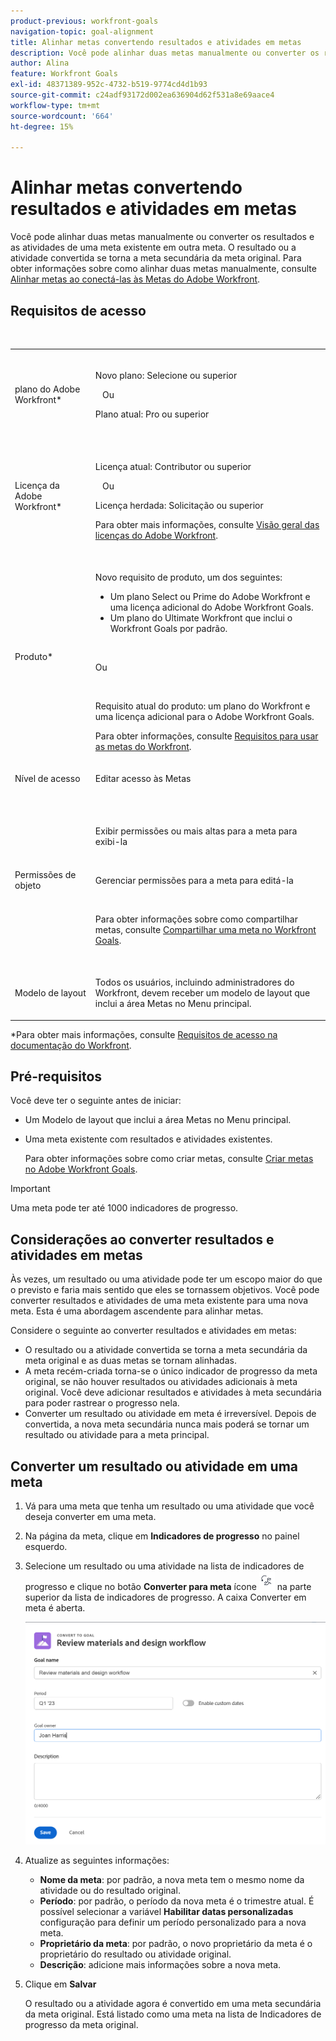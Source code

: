 ```yaml
---
product-previous: workfront-goals
navigation-topic: goal-alignment
title: Alinhar metas convertendo resultados e atividades em metas
description: Você pode alinhar duas metas manualmente ou converter os resultados e as atividades de uma meta existente em outra meta. O resultado ou a atividade convertida se torna a meta secundária da meta original. Para obter informações sobre como alinhar manualmente duas metas, consulte Alinhar metas ao conectá-las nas Metas do Adobe Workfront.
author: Alina
feature: Workfront Goals
exl-id: 48371389-952c-4732-b519-9774cd4d1b93
source-git-commit: c24adf93172d002ea636904d62f531a8e69aace4
workflow-type: tm+mt
source-wordcount: '664'
ht-degree: 15%

---
```


# Alinhar metas convertendo resultados e atividades em metas

Você pode alinhar duas metas manualmente ou converter os resultados e as atividades de uma meta existente em outra meta. O resultado ou a atividade convertida se torna a meta secundária da meta original.
Para obter informações sobre como alinhar duas metas manualmente, consulte [Alinhar metas ao conectá-las às Metas do Adobe Workfront](../../workfront-goals/goal-alignment/align-goals-by-connecting-them.md).

## Requisitos de acesso


<table style="table-layout:auto">
 <col>
 </col>
 <col>
 </col>
 <tbody>
  <tr>
   <td role="rowheader">plano do Adobe Workfront*</td>
   <td>
   <p>Novo plano: Selecione ou superior</p>
   Ou
   <p>Plano atual: Pro ou superior</p>
   
   </td>
  </tr>
  <tr>
   <td role="rowheader">Licença da Adobe Workfront*</td>
   <td>
   <p>Licença atual: Contributor ou superior</p>
   Ou
   <p>Licença herdada: Solicitação ou superior</p> <p>Para obter mais informações, consulte <a href="../../administration-and-setup/add-users/access-levels-and-object-permissions/wf-licenses.md" class="MCXref xref">Visão geral das licenças do Adobe Workfront</a>.</p> </td>
  </tr>
  <tr>
   <td role="rowheader">Produto*</td>
   <td>
   <p> Novo requisito de produto, um dos seguintes: </p>
<ul>
<li>Um plano Select ou Prime do Adobe Workfront e uma licença adicional do Adobe Workfront Goals.</li>
<li>Um plano do Ultimate Workfront que inclui o Workfront Goals por padrão. </li></ul>
   <p>Ou</p>
   <p>Requisito atual do produto: um plano do Workfront e uma licença adicional para o Adobe Workfront Goals. </p> <p>Para obter informações, consulte <a href="../../workfront-goals/goal-management/access-needed-for-wf-goals.md" class="MCXref xref">Requisitos para usar as metas do Workfront</a>. </p> </td>
  </tr>
  <tr>
   <td role="rowheader">Nível de acesso</td>
   <td> <p>Editar acesso às Metas</p> </td>
  </tr>
  <tr data-mc-conditions="">
   <td role="rowheader">Permissões de objeto</td>
   <td>
    <div>
     <p>Exibir permissões ou mais altas para a meta para exibi-la</p>
     <p>Gerenciar permissões para a meta para editá-la</p>
     <p>Para obter informações sobre como compartilhar metas, consulte <a href="../../workfront-goals/workfront-goals-settings/share-a-goal.md" class="MCXref xref">Compartilhar uma meta no Workfront Goals</a>. </p>
    </div> </td>
  </tr>
<tr>
   <td role="rowheader"><p>Modelo de layout</p></td>
   <td> <p>Todos os usuários, incluindo administradores do Workfront, devem receber um modelo de layout que inclui a área Metas no Menu principal. </p>  
</td>
  </tr>
 </tbody>
</table>

*Para obter mais informações, consulte [Requisitos de acesso na documentação do Workfront](/help/quicksilver/administration-and-setup/add-users/access-levels-and-object-permissions/access-level-requirements-in-documentation.md).

## Pré-requisitos

Você deve ter o seguinte antes de iniciar:

* Um Modelo de layout que inclui a área Metas no Menu principal.
* Uma meta existente com resultados e atividades existentes.

  Para obter informações sobre como criar metas, consulte [Criar metas no Adobe Workfront Goals](../../workfront-goals/goal-management/create-goals.md).

>[!IMPORTANT]
>
>Uma meta pode ter até 1000 indicadores de progresso.

<!--drafted for goal redesign: At PRODUCTION: update the sentence above to remove Production/ Preview references-->

## Considerações ao converter resultados e atividades em metas

Às vezes, um resultado ou uma atividade pode ter um escopo maior do que o previsto e faria mais sentido que eles se tornassem objetivos. Você pode converter resultados e atividades de uma meta existente para uma nova meta. Esta é uma abordagem ascendente para alinhar metas.

Considere o seguinte ao converter resultados e atividades em metas:

* O resultado ou a atividade convertida se torna a meta secundária da meta original e as duas metas se tornam alinhadas.
* A meta recém-criada torna-se o único indicador de progresso da meta original, se não houver resultados ou atividades adicionais à meta original. Você deve adicionar resultados e atividades à meta secundária para poder rastrear o progresso nela.
* Converter um resultado ou atividade em meta é irreversível. Depois de convertida, a nova meta secundária nunca mais poderá se tornar um resultado ou atividade para a meta principal.

## Converter um resultado ou atividade em uma meta

<!--
<span class="preview">Converting results and activities differs depending on what environment you use. </span>

### Convert a result or activity to a goal in the Production environment

1. Go to a goal that has a result or an activity that you want to convert to a goal.
1. Click the name of the goal to open the **Goal Details** panel.
1. Expand the **Results** or **Activities** right-pointing arrows to see a list of results or activities for the goal. 

1. Click the **gear icon** ![](assets/settings-gear-icon.png) to the right of the result or activity name that you want to convert, then click **Convert into a Goal**.

   ![](assets/convert-to-goal-link-highlighted-350x191.png)

1. (Optional) Remove the name of the original activity or result owner from the **Goal Owner** field and replace it with another user, team, group, or your organization's name. By default, Workfront selects the owner of the result or the activity as the goal owner. 
1. Click **Convert**. The activity or result displays as an aligned goal in the Goal Details panel of the original goal and the original activity or result is removed from the original goal and transferred to the second goal. By default, the new goal has the same name as the original converted result or activity. 
1. (Optional) Click the name of the new goal to open the **Goal Details** panel and edit the name of the goal. For information about editing any information for an existing goal, see [Edit goals in Adobe Workfront Goals](../../workfront-goals/goal-management/edit-goals.md).
-->

1. Vá para uma meta que tenha um resultado ou uma atividade que você deseja converter em uma meta.
1. Na página da meta, clique em **Indicadores de progresso** no painel esquerdo.
1. Selecione um resultado ou uma atividade na lista de indicadores de progresso e clique no botão **Converter para meta** ícone ![](assets/convert-to-goal-icon-unshimmed.png) na parte superior da lista de indicadores de progresso. A caixa Converter em meta é aberta.

   ![](assets/convert-to-goal-box-unshimmed.png)
1. Atualize as seguintes informações:
   * **Nome da meta**: por padrão, a nova meta tem o mesmo nome da atividade ou do resultado original.
   * **Período**: por padrão, o período da nova meta é o trimestre atual. É possível selecionar a variável **Habilitar datas personalizadas** configuração para definir um período personalizado para a nova meta.
   * **Proprietário da meta**: por padrão, o novo proprietário da meta é o proprietário do resultado ou atividade original.
   * **Descrição**: adicione mais informações sobre a nova meta.
1. Clique em **Salvar**

   O resultado ou a atividade agora é convertido em uma meta secundária da meta original. Está listado como uma meta na lista de Indicadores de progresso da meta original.



